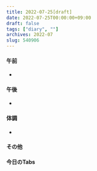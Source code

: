 ```yaml
---
title: 2022-07-25[draft]
date: 2022-07-25T00:00:00+09:00
draft: false
tags: ["diary", ""]
archives: 2022-07
slug: 540906
---
```

#### 午前
- 
#### 午後
- 
#### 体調
- 
#### その他
#### 今日のTabs
